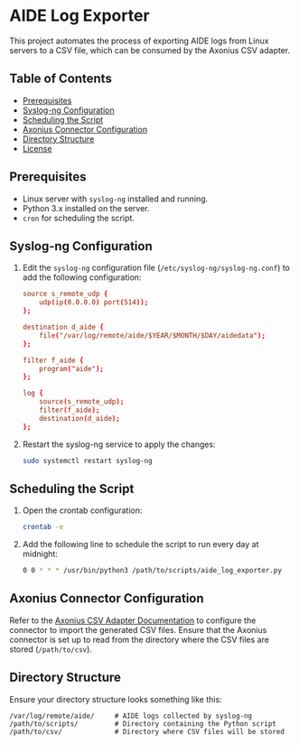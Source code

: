 # AIDE Log Exporter

This project automates the process of exporting AIDE logs from Linux servers to a CSV file, which can be consumed by the Axonius CSV adapter.

## Table of Contents

- [Prerequisites](#prerequisites)
- [Syslog-ng Configuration](#syslog-ng-configuration)
- [Scheduling the Script](#scheduling-the-script)
- [Axonius Connector Configuration](#axonius-connector-configuration)
- [Directory Structure](#directory-structure)
- [License](#license)

## Prerequisites

- Linux server with `syslog-ng` installed and running.
- Python 3.x installed on the server.
- `cron` for scheduling the script.

## Syslog-ng Configuration

1. Edit the `syslog-ng` configuration file (`/etc/syslog-ng/syslog-ng.conf`) to add the following configuration:

    ```conf
    source s_remote_udp {
        udp(ip(0.0.0.0) port(514));
    };

    destination d_aide {
        file("/var/log/remote/aide/$YEAR/$MONTH/$DAY/aidedata");
    };

    filter f_aide {
        program("aide");
    };

    log {
        source(s_remote_udp);
        filter(f_aide);
        destination(d_aide);
    };
    ```

2. Restart the syslog-ng service to apply the changes:

    ```sh
    sudo systemctl restart syslog-ng
    ```

## Scheduling the Script

1. Open the crontab configuration:

    ```sh
    crontab -e
    ```

2. Add the following line to schedule the script to run every day at midnight:

    ```sh
    0 0 * * * /usr/bin/python3 /path/to/scripts/aide_log_exporter.py
    ```

## Axonius Connector Configuration

Refer to the [Axonius CSV Adapter Documentation](https://docs.axonius.com/docs/csv) to configure the connector to import the generated CSV files. Ensure that the Axonius connector is set up to read from the directory where the CSV files are stored (`/path/to/csv`).

## Directory Structure

Ensure your directory structure looks something like this:

```plaintext
/var/log/remote/aide/     # AIDE logs collected by syslog-ng
/path/to/scripts/         # Directory containing the Python script
/path/to/csv/             # Directory where CSV files will be stored
